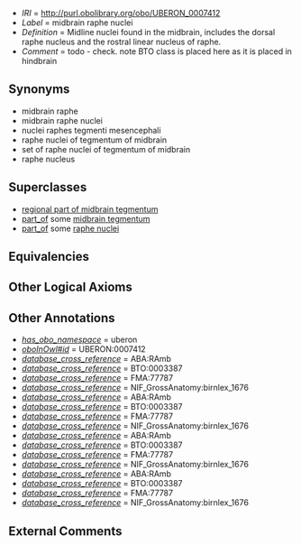  * *IRI* = http://purl.obolibrary.org/obo/UBERON_0007412
 * *Label* = midbrain raphe nuclei
 * *Definition* = Midline nuclei found in the midbrain, includes the dorsal raphe nucleus and the rostral linear nucleus of raphe.
 * *Comment* = todo - check. note BTO class is placed here as it is placed in hindbrain

## Synonyms

 * midbrain raphe
 * midbrain raphe nuclei
 * nuclei raphes tegmenti mesencephali
 * raphe nuclei of tegmentum of midbrain
 * set of raphe nuclei of tegmentum of midbrain
 * raphe nucleus

## Superclasses

 * [regional part of midbrain tegmentum](../../UBERON/35/UBERON_0002635.md)
 * [part_of](../../BFO/50/BFO_0000050.md) some [midbrain tegmentum](../../UBERON/43/UBERON_0001943.md)
 * [part_of](../../BFO/50/BFO_0000050.md) some [raphe nuclei](../../UBERON/84/UBERON_0004684.md)

## Equivalencies


## Other Logical Axioms


## Other Annotations

 * *[has_obo_namespace](../../ce/oboInOwl#hasOBONamespace.md)* = uberon
 * *[oboInOwl#id](../../id/oboInOwl#id.md)* = UBERON:0007412
 * *[database_cross_reference](../../ef/oboInOwl#hasDbXref.md)* = ABA:RAmb
 * *[database_cross_reference](../../ef/oboInOwl#hasDbXref.md)* = BTO:0003387
 * *[database_cross_reference](../../ef/oboInOwl#hasDbXref.md)* = FMA:77787
 * *[database_cross_reference](../../ef/oboInOwl#hasDbXref.md)* = NIF_GrossAnatomy:birnlex_1676
 * *[database_cross_reference](../../ef/oboInOwl#hasDbXref.md)* = ABA:RAmb
 * *[database_cross_reference](../../ef/oboInOwl#hasDbXref.md)* = BTO:0003387
 * *[database_cross_reference](../../ef/oboInOwl#hasDbXref.md)* = FMA:77787
 * *[database_cross_reference](../../ef/oboInOwl#hasDbXref.md)* = NIF_GrossAnatomy:birnlex_1676
 * *[database_cross_reference](../../ef/oboInOwl#hasDbXref.md)* = ABA:RAmb
 * *[database_cross_reference](../../ef/oboInOwl#hasDbXref.md)* = BTO:0003387
 * *[database_cross_reference](../../ef/oboInOwl#hasDbXref.md)* = FMA:77787
 * *[database_cross_reference](../../ef/oboInOwl#hasDbXref.md)* = NIF_GrossAnatomy:birnlex_1676
 * *[database_cross_reference](../../ef/oboInOwl#hasDbXref.md)* = ABA:RAmb
 * *[database_cross_reference](../../ef/oboInOwl#hasDbXref.md)* = BTO:0003387
 * *[database_cross_reference](../../ef/oboInOwl#hasDbXref.md)* = FMA:77787
 * *[database_cross_reference](../../ef/oboInOwl#hasDbXref.md)* = NIF_GrossAnatomy:birnlex_1676

## External Comments

